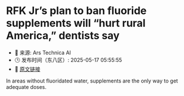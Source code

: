 # RFK Jr’s plan to ban fluoride supplements will “hurt rural America,” dentists say
- 📅 来源: Ars Technica AI
- 🕒 发布时间（东八区）: 2025-05-17 05:55:55
- 🔗 [原文链接](https://arstechnica.com/health/2025/05/rfk-jr-wants-to-ban-fluoride-supplements-based-on-nonsense/)

In areas without fluoridated water, supplements are the only way to get adequate doses.